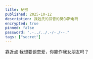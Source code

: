 ```yaml
---
title: 秘密
published: 2025-10-12
description: 我姓氏的拼音的莫尔斯电码
encrypted: true
pinned: false
password: ".-../../.-/-./--."
tags: ["secret"]
---
```

靠近点
我想要谈恋爱，你能作我女朋友吗？